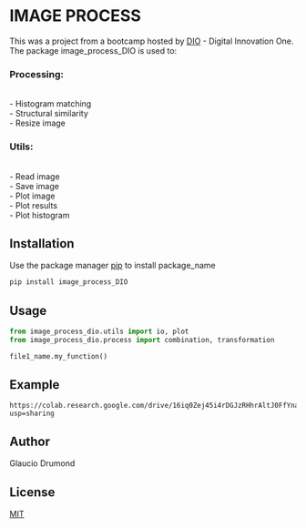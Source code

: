 # IMAGE PROCESS

This was a project from a bootcamp hosted by [DIO](https://dio.me) - Digital Innovation One. 
<br>The package image_process_DIO is used to:
	<br><h3>Processing:</h3>
		<br>- Histogram matching
		<br>- Structural similarity
		<br>- Resize image
	<br><h3>Utils:</h3>
		<br>- Read image
		<br>- Save image
		<br>- Plot image
		<br>- Plot results
		<br>- Plot histogram

## Installation

Use the package manager [pip](https://pip.pypa.io/en/stable/) to install package_name

```bash
pip install image_process_DIO
```

## Usage

```python
from image_process_dio.utils import io, plot
from image_process_dio.process import combination, transformation

file1_name.my_function()
```

## Example
```
https://colab.research.google.com/drive/16iq0Zej45i4rDGJzRHhrAltJ0FfYna7c?usp=sharing
```	
	
## Author
Glaucio Drumond

## License
[MIT](https://choosealicense.com/licenses/mit/)
